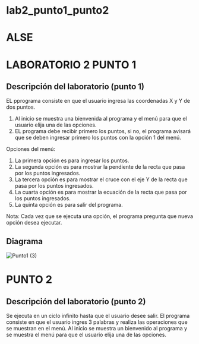 # lab2_punto1_punto2
ALSE
============
LABORATORIO 2 
PUNTO  1
===========================

Descripción del laboratorio (punto 1)
-------------------------------
EL pprograma consiste en que el usuario ingresa las coordenadas X y Y de dos puntos.
1. Al inicio se muestra una bienvenida al programa y el menú para que el usuario elija una de las opciones.
2. EL programa debe recibir primero los puntos, si no, el programa avisará que se deben ingresar primero los puntos con la opción 1 del menú.

Opciones del menú:
1. La primera opción es para ingresar los puntos.
2. La segunda opción es para mostrar la pendiente de la recta que pasa por los puntos ingresados.
3. La tercera opción es para mostrar el cruce con el eje Y de la recta que pasa por los puntos ingresados.
4. La cuarta opción es para mostrar la ecuación de la recta que pasa por los puntos ingresados.
5. La quinta opción es para salir del programa.

Nota: Cada vez que se ejecuta una opción, el programa pregunta que nueva opción desea ejecutar.

Diagrama
--------
![Punto1 (3)](https://user-images.githubusercontent.com/69484071/92821812-149f1980-f391-11ea-8424-1c88a8a6918f.jpg)

PUNTO 2
==========
Descripción del laboratorio (punto 2)
-------------------
Se ejecuta en un ciclo infinito hasta que el usuario desee salir.
El programa consiste en que el usuario ingres 3 palabras y realiza las operaciones que se muestran en el menú.
Al inicio se muestra un bienvenido al programa y se muestra el menú para que el usuario elija una de las opciones.



